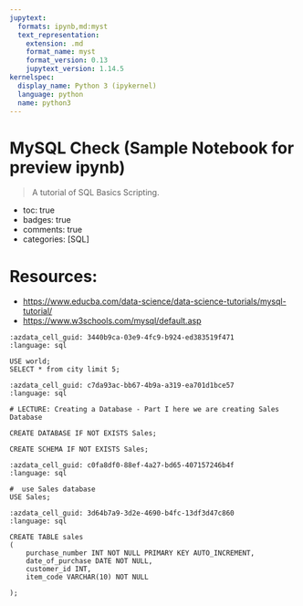 ```yaml
---
jupytext:
  formats: ipynb,md:myst
  text_representation:
    extension: .md
    format_name: myst
    format_version: 0.13
    jupytext_version: 1.14.5
kernelspec:
  display_name: Python 3 (ipykernel)
  language: python
  name: python3
---
```


# MySQL Check (Sample Notebook for preview ipynb)
> A tutorial of SQL Basics Scripting.

- toc: true 
- badges: true
- comments: true
- categories: [SQL]

# **Resources:**  
+ https://www.educba.com/data-science/data-science-tutorials/mysql-tutorial/  
+ https://www.w3schools.com/mysql/default.asp

```{code-cell} ipython3
:azdata_cell_guid: 3440b9ca-03e9-4fc9-b924-ed383519f471
:language: sql

USE world;
SELECT * from city limit 5;
```

```{code-cell} ipython3
:azdata_cell_guid: c7da93ac-bb67-4b9a-a319-ea701d1bce57
:language: sql

# LECTURE: Creating a Database - Part I here we are creating Sales Database

CREATE DATABASE IF NOT EXISTS Sales;

CREATE SCHEMA IF NOT EXISTS Sales;
```

```{code-cell} ipython3
:azdata_cell_guid: c0fa8df0-88ef-4a27-bd65-407157246b4f
:language: sql

#  use Sales database
USE Sales;
```

```{code-cell} ipython3
:azdata_cell_guid: 3d64b7a9-3d2e-4690-b4fc-13df3d47c860
:language: sql

CREATE TABLE sales
(
    purchase_number INT NOT NULL PRIMARY KEY AUTO_INCREMENT,
    date_of_purchase DATE NOT NULL,
    customer_id INT,
    item_code VARCHAR(10) NOT NULL

);
```
